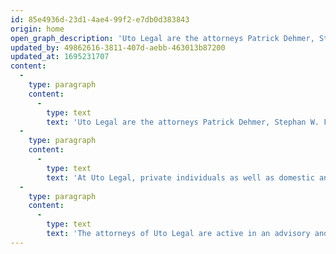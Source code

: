 ```yaml
---
id: 85e4936d-23d1-4ae4-99f2-e7db0d383843
origin: home
open_graph_description: 'Uto Legal are the attorneys Patrick Dehmer, Stephan W. Feierabend, Dr. Annatina Menn, Dr. Marco Neeser, Gianandrea Prader and Dr. Alesch Staehelin. They combine their legal expertise with many years of experience and in-depth industry-specific knowledge. In the interest of their clients, they always strive for tailor-made, efficient and creative solutions. Personal, passionate and to the point.'
updated_by: 49862616-3811-407d-aebb-463013b87200
updated_at: 1695231707
content:
  -
    type: paragraph
    content:
      -
        type: text
        text: 'Uto Legal are the attorneys Patrick Dehmer, Stephan W. Feierabend, Dr. Annatina Menn, Dr. Marco Neeser, Gianandrea Prader and Dr. Alesch Staehelin. They combine their legal expertise with many years of experience and in-depth industry-specific knowledge. In the interest of their clients, they always strive for tailor-made, efficient and creative solutions. Personal, passionate and to the point.'
  -
    type: paragraph
    content:
      -
        type: text
        text: 'At Uto Legal, private individuals as well as domestic and foreign companies from various industries, in particular the cultural and creative, the media, entertainment and communications as well as the tech, IT, telecom and data industries, will find support for all legal matters.'
  -
    type: paragraph
    content:
      -
        type: text
        text: 'The attorneys of Uto Legal are active in an advisory and litigation capacity and are admitted to practice before all Swiss civil, criminal, and administrative courts. If necessary, they can draw on a national and international network of other specialized lawyers, tax experts and other service providers.'
---
```

